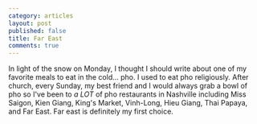 ```yaml
---
category: articles
layout: post
published: false
title: Far East
comments: true
---
```


In light of the snow on Monday, I thought I should write about one of my favorite meals to eat in the cold... pho. I used to eat pho religiously. After church, every Sunday, my best friend and I would always grab a bowl of pho so I've been to _a LOT_ of pho restaurants in Nashville including Miss Saigon, Kien Giang, King's Market, Vinh-Long, Hieu Giang, Thai Papaya, and Far East. Far east is definitely my first choice. 



